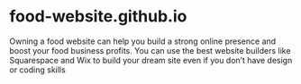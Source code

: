# food-website.github.io
 Owning a food website can help you build a strong online presence and boost your food business profits. You can use the best website builders like Squarespace and Wix to build your dream site even if you don’t have design or coding skills
